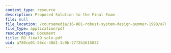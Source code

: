 ```yaml
---
content_type: resource
description: Proposed Solution to the Final Exam
file: null
file_location: /coursemedia/16-881-robust-system-design-summer-1998/a780ce0156cc48d11c9b27f2b1615032_RD_final9_soln.pdf
file_type: application/pdf
resourcetype: Document
title: RD_final9_soln.pdf
uid: a780ce01-56cc-48d1-1c9b-27f2b1615032
---
```

